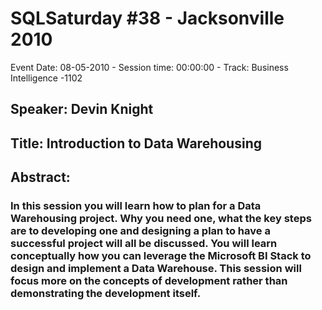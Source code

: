 # SQLSaturday #38 - Jacksonville 2010
Event Date: 08-05-2010 - Session time: 00:00:00 - Track: Business Intelligence -1102
## Speaker: Devin Knight
## Title: Introduction to Data Warehousing
## Abstract:
### In this session you will learn how to plan for a Data Warehousing project.  Why you need one, what the key steps are to developing one and designing a plan to have a successful project will all be discussed.  You will learn conceptually how you can leverage the Microsoft BI Stack to design and implement a Data Warehouse.  This session will focus more on the concepts of development rather than demonstrating the development itself.
